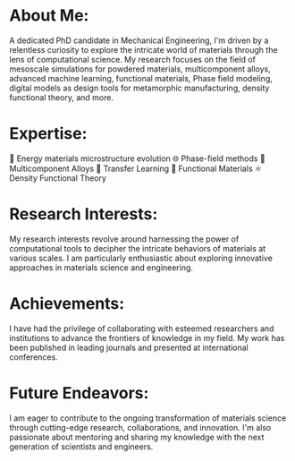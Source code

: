 # About Me:
A dedicated PhD candidate in Mechanical Engineering, I'm driven by a relentless curiosity to explore the intricate world of materials through the lens of computational science. My research focuses on the field of mesoscale simulations for powdered materials, multicomponent alloys, advanced machine learning, functional materials, Phase field modeling, digital models as design tools for metamorphic manufacturing, density functional theory, and more.

 # Expertise:
🔬 Energy materials microstructure evolution
🌐 Phase-field methods
🧪 Multicomponent Alloys
🤖 Transfer Learning
🌈 Functional Materials
⚛️ Density Functional Theory

# Research Interests:
My research interests revolve around harnessing the power of computational tools to decipher the intricate behaviors of materials at various scales. I am particularly enthusiastic about exploring innovative approaches in materials science and engineering.

# Achievements:
I have had the privilege of collaborating with esteemed researchers and institutions to advance the frontiers of knowledge in my field. My work has been published in leading journals and presented at international conferences.

# Future Endeavors:
I am eager to contribute to the ongoing transformation of materials science through cutting-edge research, collaborations, and innovation. I'm also passionate about mentoring and sharing my knowledge with the next generation of scientists and engineers.

